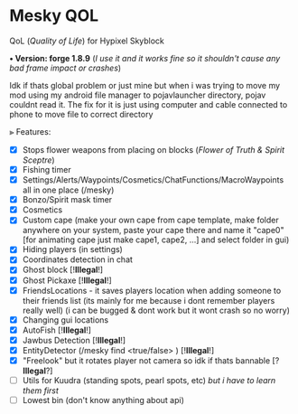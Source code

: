 # Mesky QOL
QoL (*Quality of Life*) for Hypixel Skyblock

**• Version: forge 1.8.9**
(*I use it and it works fine so it shouldn't cause any bad frame impact or crashes*)

Idk if thats global problem or just mine but when i was trying to move my mod using my android file manager to pojavlauncher directory, pojav couldnt read it.
The fix for it is just using computer and cable connected to phone to move file to correct directory

⪢ Features: 
- [x] Stops flower weapons from placing on blocks (*Flower of Truth & Spirit Sceptre*)
- [x] Fishing timer
- [x] Settings/Alerts/Waypoints/Cosmetics/ChatFunctions/MacroWaypoints all in one place (/mesky)
- [x] Bonzo/Spirit mask timer
- [x] Cosmetics
- [x] Custom cape (make your own cape from cape template, make folder anywhere on your system, paste your cape there and name it "cape0" [for animating cape just make cape1, cape2, ...] and select folder in gui)
- [x] Hiding players (in settings)
- [x] Coordinates detection in chat
- [x] Ghost block [!**Illegal**!]
- [x] Ghost Pickaxe [!**Illegal**!]
- [x] FriendsLocations - it saves players location when adding someone to their friends list (its mainly for me because i dont remember players really well) (i can be bugged & dont work but it wont crash so no worry)
- [x] Changing gui locations
- [x] AutoFish [!**Illegal**!]
- [x] Jawbus Detection [!**Illegal**!]
- [x] EntityDetector (/mesky find <true/false> <name of entity>) [!**Illegal**!]
- [x] "Freelook" but it rotates player not camera so idk if thats bannable [?**Illegal**?]
- [ ] Utils for Kuudra (standing spots, pearl spots, etc) *but i have to learn them first*
- [ ] Lowest bin (don't know anything about api)
